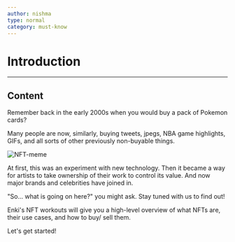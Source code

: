 ```yaml
---
author: nishma
type: normal
category: must-know
---
```

# Introduction

---
## Content

Remember back in the early 2000s when you would buy a pack of Pokemon cards?
 
Many people are now, similarly, buying tweets, jpegs, NBA game highlights, GIFs, and all sorts of other previously non-buyable things.

![NFT-meme](https://img.enkipro.com/c6d117f4f2373c4bb2999fe440d767eb.jpeg)

At first, this was an experiment with new technology. Then it became a way for artists to take ownership of their work to control its value. And now major brands and celebrities have joined in. 

"So… what is going on here?" you might ask. Stay tuned with us to find out!

Enki's NFT workouts will give you a high-level overview of what NFTs are, their use cases, and how to buy/ sell them.

Let's get started!